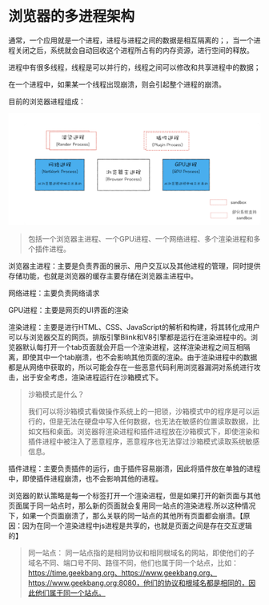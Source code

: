 # 浏览器的多进程架构

通常，一个应用就是一个进程，进程与进程之间的数据是相互隔离的；<!--如果想要进行进程之间的通信，使用IPC通信-->，当一个进程关闭之后，系统就会自动回收这个进程所占有的内存资源，进行空间的释放。

进程中有很多线程，线程是可以并行的，线程之间可以修改和共享进程中的数据；

在一个进程中，如果某一个线程出现崩溃，则会引起整个进程的崩溃。

目前的浏览器进程组成：

<img src="./images/浏览器进程.png">

> 包括一个浏览器主进程、一个GPU进程、一个网络进程、多个渲染进程和多个插件进程。

浏览器主进程：主要是负责界面的展示、用户交互以及其他进程的管理，同时提供存储功能，也就是浏览器的缓存主要存储在浏览器主进程中。

网络进程：主要负责网络请求

GPU进程：主要是网页的UI界面的渲染

渲染进程：主要是进行HTML、CSS、JavaScript的解析和构建，将其转化成用户可以与浏览器交互的网页。排版引擎Blink和V8引擎都是运行在渲染进程中的。浏览器默认每打开一个tab页面就会开启一个渲染进程，这样渲染进程之间互相隔离，即使其中一个tab崩溃，也不会影响其他页面的渲染。由于渲染进程中的数据都是从网络中获取的，所以可能会存在一些恶意代码利用浏览器漏洞对系统进行攻击，出于安全考虑，渲染进程运行在沙箱模式下。

> 沙箱模式是什么？
>
> 我们可以将沙箱模式看做操作系统上的一把锁，沙箱模式中的程序是可以运行的，但是无法在硬盘中写入任何数据，也无法在敏感的位置读取数据，比如文档和桌面。浏览器将渲染进程和插件进程放在沙箱模式下，即使渲染和插件进程中被注入了恶意程序，恶意程序也无法穿过沙箱模式读取系统敏感信息。

插件进程：主要负责插件的运行，由于插件容易崩溃，因此将插件放在单独的进程中，即使插件进程崩溃，也不会影响其他的进程。

浏览器的默认策略是每一个标签打开一个渲染进程，但是如果打开的新页面与其他页面属于同一站点时，那么新的页面就会复用同一站点的渲染进程.所以这种情况下，如果一个页面崩溃了，那么关联的同一站点的其他所有页面都会崩溃。【原因：因为在同一个渲染进程中js进程是共享的，也就是页面之间是存在交互逻辑的】

> 同一站点：
> 同一站点指的是相同协议和相同根域名的网站，即使他们的子域名不同、端口号不同、路径不同，他们也属于同一个站点，比如：https://time.geekbang.org、https://www.geekbang.org、https://www.geekbang.org:8080，他们的协议和根域名都是相同的，因此他们属于同一个站点。


